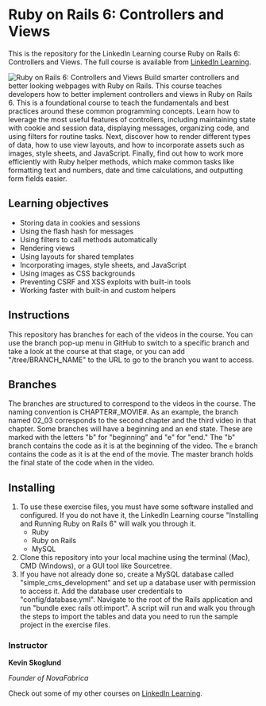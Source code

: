 # Ruby on Rails 6: Controllers and Views
This is the repository for the LinkedIn Learning course Ruby on Rails 6: Controllers and Views. The full course is available from [LinkedIn Learning][lil-course-url].

![Ruby on Rails 6: Controllers and Views][lil-thumbnail-url] 
Build smarter controllers and better looking webpages with Ruby on Rails. This course teaches developers how to better implement controllers and views in Ruby on Rails 6. This is a foundational course to teach the fundamentals and best practices around these common programming concepts. Learn how to leverage the most useful features of controllers, including maintaining state with cookie and session data, displaying messages, organizing code, and using filters for routine tasks. Next, discover how to render different types of data, how to use view layouts, and how to incorporate assets such as images, style sheets, and JavaScript. Finally, find out how to work more efficiently with Ruby helper methods, which make common tasks like formatting text and numbers, date and time calculations, and outputting form fields easier.

## Learning objectives
- Storing data in cookies and sessions
- Using the flash hash for messages
- Using filters to call methods automatically
- Rendering views
- Using layouts for shared templates
- Incorporating images, style sheets, and JavaScript
- Using images as CSS backgrounds
- Preventing CSRF and XSS exploits with built-in tools
- Working faster with built-in and custom helpers

## Instructions
This repository has branches for each of the videos in the course. You can use the branch pop-up menu in GitHub to switch to a specific branch and take a look at the course at that stage, or you can add "/tree/BRANCH_NAME" to the URL to go to the branch you want to access.

## Branches
The branches are structured to correspond to the videos in the course. The naming convention is CHAPTER#_MOVIE#. As an example, the branch named 02_03 corresponds to the second chapter and the third video in that chapter.
Some branches will have a beginning and an end state. These are marked with the letters "b" for "beginning" and "e" for "end." The "b" branch contains the code as it is at the beginning of the video. The `e` branch contains the code as it is at the end of the movie. The master branch holds the final state of the code when in the video.

## Installing
1. To use these exercise files, you must have some software installed and configured. If you do not have it, the LinkedIn Learning course "Installing and Running Ruby on Rails 6" will walk you through it.
	- Ruby
	- Ruby on Rails
	- MySQL
2. Clone this repository into your local machine using the terminal (Mac), CMD (Windows), or a GUI tool like Sourcetree.
3. If you have not already done so, create a MySQL database called "simple_cms_development" and set up a database user with permission to access it. Add the database user credentials to "config/database.yml". Navigate to the root of the Rails application and run "bundle exec rails otl:import". A script will run and walk you through the steps to import the tables and data you need to run the sample project in the exercise files.

### Instructor

**Kevin Skoglund**

_Founder of NovaFabrica_

Check out some of my other courses on [LinkedIn Learning](https://www.linkedin.com/learning/instructors/kevin-skoglund?u=104).

[lil-course-url]: https://www.linkedin.com/learning/ruby-on-rails-6-controllers-and-views
[lil-thumbnail-url]: https://cdn.lynda.com/course/2309293/2309293-1599151417301-16x9.jpg
